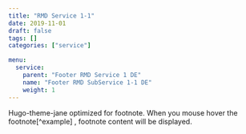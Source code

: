 ```yaml
---
title: "RMD Service 1-1"
date: 2019-11-01
draft: false
tags: []
categories: ["service"]

menu:
  service:
    parent: "Footer RMD Service 1 DE"
    name: "Footer RMD SubService 1-1 DE"
    weight: 1
---
```


Hugo-theme-jane optimized for footnote. When you mouse hover the footnote[^example] , footnote content will be displayed.